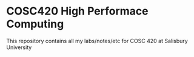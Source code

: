 # COSC420 High Performace Computing
This repository contains all my labs/notes/etc for COSC 420 at Salisbury University
